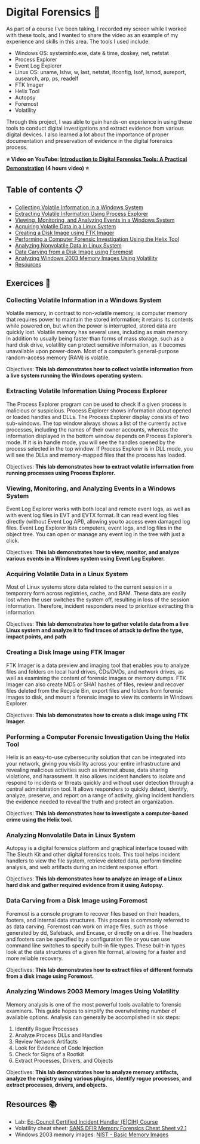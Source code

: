 # Digital Forensics 💾
As part of a course I've been taking, I recorded my screen while I worked with these tools, and I wanted to share the video as an example of my experience and skills in this area. The tools I used include:

- Windows OS: systeminfo.exe, date & time, doskey, net, netstat
- Process Explorer
- Event Log Explorer
- Linux OS: uname, lshw, w, last, netstat, ifconfig, lsof, lsmod, aureport, ausearch, arp, ps, readelf
- FTK Imager
- Helix Tool
- Autopsy
- Foremost
- Volatility

Through this project, I was able to gain hands-on experience in using these tools to conduct digital investigations and extract evidence from various digital devices. I also learned a lot about the importance of proper documentation and preservation of evidence in the digital forensics process.

**⭐ Video on YouTube: [Introduction to Digital Forensics Tools: A Practical Demonstration](https://youtu.be/q0I36SonYQo) (4 hours video) ⭐**

## Table of contents 📋

- [Collecting Volatile Information in a Windows System](#Collecting-Volatile-Information-in-a-Windows-System)
- [Extracting Volatile Information Using Process Explorer](#Extracting-Volatile-Information-Using-Process-Explorer)
- [Viewing, Monitoring, and Analyzing Events in a Windows System](#Viewing-Monitoring-and-Analyzing-Events-in-a-Windows-System)
- [Acquiring Volatile Data in a Linux System](#Acquiring-Volatile-Data-in-a-Linux-System)
- [Creating a Disk Image using FTK Imager](#Creating-a-Disk-Image-using-FTK-Imager)
- [Performing a Computer Forensic Investigation Using the Helix Tool](#Performing-a-Computer-Forensic-Investigation-Using-the-Helix-Tool)
- [Analyzing Nonvolatile Data in Linux System](#Analyzing-Nonvolatile-Data-in-Linux-System)
- [Data Carving from a Disk Image using Foremost](#Data-Carving-from-a-Disk-Image-using-Foremost)
- [Analyzing Windows 2003 Memory Images Using Volatility](#Analyzing-Windows-2003-Memory-Images-Using-Volatility)
- [Resources](#Resources)

## Exercices 📝

### Collecting Volatile Information in a Windows System
Volatile memory, in contrast to non-volatile memory, is computer memory that requires power to maintain the stored information; it retains its contents while powered on, but when the power is interrupted, stored data are quickly lost. Volatile memory has several uses, including as main memory. In addition to usually being faster than forms of mass storage, such as a hard disk drive, volatility can protect sensitive information, as it becomes unavailable upon power-down. Most of a computer’s general-purpose random-access memory (RAM) is volatile.

Objectives: **This lab demonstrates how to collect volatile information from a live system running the Windows operating system.**

### Extracting Volatile Information Using Process Explorer
The Process Explorer program can be used to check if a given process is malicious or suspicious. Process Explorer shows information about opened or loaded handles and DLLs. The Process Explorer display consists of two sub-windows. The top window always shows a list of the currently active processes, including the names of their owner accounts, whereas the information displayed in the bottom window depends on Process Explorer’s mode. If it is in handle mode, you will see the handles opened by the process selected in the top window. If Process Explorer is in DLL mode, you will see the DLLs and memory-mapped files that the process has loaded.

Objectives: **This lab demonstrates how to extract volatile information from running processes using Process Explorer.**

### Viewing, Monitoring, and Analyzing Events in a Windows System
Event Log Explorer works with both local and remote event logs, as well as with event log files in EVT and EVTX format. It can read event log files directly (without Event Log API), allowing you to access even damaged log files. Event Log Explorer lists computers, event logs, and log files in the object tree. You can open or manage any event log in the tree with just a click.

Objectives: **This lab demonstrates how to view, monitor, and analyze various events in a Windows system using Event Log Explorer.**

### Acquiring Volatile Data in a Linux System
Most of Linux systems store data related to the current session in a temporary form across registries, cache, and RAM. These data are easily lost when the user switches the system off, resulting in loss of the session information. Therefore, incident responders need to prioritize extracting this information.

Objectives: **This lab demonstrates how to gather volatile data from a live Linux system and analyze it to find traces of attack to define the type, impact points, and path**

### Creating a Disk Image using FTK Imager
FTK Imager is a data preview and imaging tool that enables you to analyze files and folders on local hard drives, CDs/DVDs, and network drives, as well as examining the content of forensic images or memory dumps. FTK Imager can also create MD5 or SHA1 hashes of files, review and recover files deleted from the Recycle Bin, export files and folders from forensic images to disk, and mount a forensic image to view its contents in Windows Explorer.

Objectives: **This lab demonstrates how to create a disk image using FTK Imager.**

### Performing a Computer Forensic Investigation Using the Helix Tool
Helix is an easy-to-use cybersecurity solution that can be integrated into your network, giving you visibility across your entire infrastructure and revealing malicious activities such as internet abuse, data sharing violations, and harassment. It also allows incident handlers to isolate and respond to incidents or threats quickly and without user detection through a central administration tool. It allows responders to quickly detect, identify, analyze, preserve, and report on a range of activity, giving incident handlers the evidence needed to reveal the truth and protect an organization.

Objectives: **This lab demonstrates how to investigate a computer-based crime using the Helix tool.**

### Analyzing Nonvolatile Data in Linux System
Autopsy is a digital forensics platform and graphical interface toused with The Sleuth Kit and other digital forensics tools. This tool helps incident handlers to view the file system, retrieve deleted data, perform timeline analysis, and web artifacts during an incident response effort.

Objectives: **This lab demonstrates how to analyze an image of a Linux hard disk and gather required evidence from it using Autopsy.**

### Data Carving from a Disk Image using Foremost
Foremost is a console program to recover files based on their headers, footers, and internal data structures. This process is commonly referred to as data carving. Foremost can work on image files, such as those generated by dd, Safeback, and Encase, or directly on a drive. The headers and footers can be specified by a configuration file or you can use command line switches to specify built-in file types. These built-in types look at the data structures of a given file format, allowing for a faster and more reliable recovery.

Objectives: **This lab demonstrates how to extract files of different formats from a disk image using Foremost.**

### Analyzing Windows 2003 Memory Images Using Volatility
Memory analysis is one of the most powerful tools available to forensic
examiners. This guide hopes to simplify the overwhelming number of
available options.
Analysis can generally be accomplished in six steps:
1. Identify Rogue Processes
2. Analyze Process DLLs and Handles
3. Review Network Artifacts
4. Look for Evidence of Code Injection
5. Check for Signs of a Rootkit
6. Extract Processes, Drivers, and Objects

Objectives: **This lab demonstrates how to analyze memory artifacts, analyze the registry using various plugins, identify rogue processes, and extract processes, drivers, and objects.**

## Resources 📚
- Lab: [Ec-Council Certified Incident Handler (E|CIH) Course](https://www.eccouncil.org/train-certify/ec-council-certified-incident-handler-ecih)
- Volatility cheat sheet: [SANS DFIR Memory Forensics Cheat Sheet v2.1](https://www.sans.org/posters/sans-dfir-cheatsheet-booklet)
- Windows 2003 memory images: [NIST - Basic Memory Images](https://cfreds.nist.gov/all/NIST/BasicMemoryImages)
